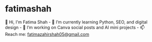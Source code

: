 # fatimashah
 👋 Hi, I'm Fatima Shah - 🔭 I’m currently learning Python, SEO, and digital design - 🌱 I’m working on Canva social posts and AI mini projects - 📫 Reach me: fatimazahirshah05@gmail.com
